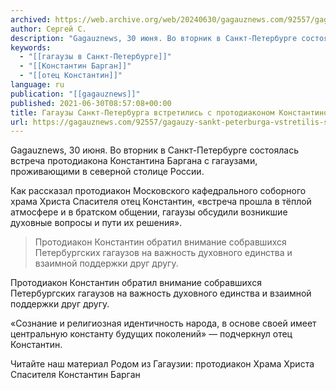 ```yaml
---
archived: https://web.archive.org/web/20240630/gagauznews.com/92557/gagauzy-sankt-peterburga-vstretilis-s-protodiakonom-konstantinom-barganom.html
author: Сергей С.
description: "Gagauznews, 30 июня. Во вторник в Санкт-Петербурге состоялась встреча протодиакона Константина Баргана с гагаузами, проживающими в северной столице России. Как рассказал протодиакон Московского кафедрального соборного храма Христа Спасителя отец Константин, «встреча прошла в тёплой атмосфере и в братском общении, гагаузы обсудили возникшие духовные вопросы и пути их решения». Протодиакон Константин обратил внимание собравшихся Петербургских гагаузов на важность духовного единства и взаимной поддержки друг другу. «Сознание и религиозная идентичность народа, в основе своей имеет центральную константу будущих поколений» — подчеркнул отец Константин. Читайте наш материал Родом из Гагаузии: протодиакон Храма Христа Спасителя Константин Барган"
keywords:
  - "[[гагаузы в Санкт-Петербурге]]"
  - "[[Константин Барган]]"
  - "[[отец Константин]]"
language: ru
publication: "[[gagauznews]]"
published: 2021-06-30T08:57:08+00:00
title: Гагаузы Санкт-Петербурга встретились с протодиаконом Константином Барганом
url: https://gagauznews.com/92557/gagauzy-sankt-peterburga-vstretilis-s-protodiakonom-konstantinom-barganom.html
---
```


Gagauznews, 30 июня. Во вторник в Санкт-Петербурге состоялась встреча протодиакона Константина Баргана с гагаузами, проживающими в северной столице России.

Как рассказал протодиакон Московского кафедрального соборного храма Христа Спасителя отец Константин, «встреча прошла в тёплой атмосфере и в братском общении, гагаузы обсудили возникшие духовные вопросы и пути их решения».

> Протодиакон Константин обратил внимание собравшихся Петербургских гагаузов на важность духовного единства и взаимной поддержки друг другу.

Протодиакон Константин обратил внимание собравшихся Петербургских гагаузов на важность духовного единства и взаимной поддержки друг другу.

«Сознание и религиозная идентичность народа, в основе своей имеет центральную константу будущих поколений» — подчеркнул отец Константин.

Читайте наш материал Родом из Гагаузии: протодиакон Храма Христа Спасителя Константин Барган